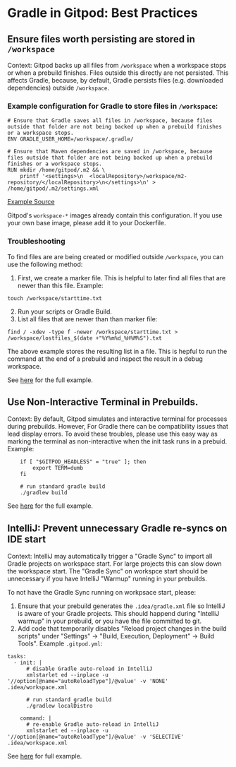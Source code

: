 # Gradle in Gitpod: Best Practices

## Ensure files worth persisting are stored in `/workspace`

Context: Gitpod backs up all files from `/workspace` when a workspace stops or when a prebuild finishes. Files outside this directly are not persisted. This affects Gradle, because, by default, Gradle persists files (e.g. downloaded dependencies) outside `/workspace`.

### Example configuration for Gradle to store files in `/workspace`:
```
# Ensure that Gradle saves all files in /workspace, because files outside that folder are not being backed up when a prebuild finishes or a workspace stops.
ENV GRADLE_USER_HOME=/workspace/.gradle/

# Ensure that Maven dependencies are saved in /workspace, because files outside that folder are not being backed up when a prebuild finishes or a workspace stops.
RUN mkdir /home/gitpod/.m2 && \
    printf '<settings>\n  <localRepository>/workspace/m2-repository/</localRepository>\n</settings>\n' > /home/gitpod/.m2/settings.xml
```
[Example Source](https://github.com/gitpod-io/elasticsearch/blob/6c7bcda591b555c4a320a05dc92c79ee35e377bb/.gitpod.Dockerfile#L27-L32)

Gitpod's `workspace-*` images already contain this configuration. If you use your own base image, please add it to your Dockerfile. 

### Troubleshooting 

To find files are are being created or modified outside `/workspace`, you can use the following method:
1. First, we create a marker file. This is helpful to later find all files that are newer than this file. Example:
```
touch /workspace/starttime.txt
```
2. Run your scripts or Gradle Build.
3. List all files that are newer than than marker file:
```
find / -xdev -type f -newer /workspace/starttime.txt > /workspace/lostfiles_$(date +"%Y%m%d_%H%M%S").txt
```
The above example stores the resulting list in a file. This is hepful to run the command at the end of a prebuild and inspect the result in a debug workspace. 

See [here](https://github.com/gitpod-io/elasticsearch/blob/3de02b15fb34817461d169a762d21df384545162/.gitpod.yml#L10-L15) for the full example. 

## Use Non-Interactive Terminal in Prebuilds. 
Context: By default, Gitpod simulates and interactive terminal for processes during prebuilds. However, For Gradle there can be compatibility issues that lead display errors. To avoid these troubles, please use this easy way as marking the terminal as non-interactive when the init task runs in a prebuid. Example:
```
    if [ "$GITPOD_HEADLESS" = "true" ]; then
        export TERM=dumb
    fi

    # run standard gradle build
    ./gradlew build
```
See [here](https://github.com/gitpod-io/elasticsearch/blob/6c7bcda591b555c4a320a05dc92c79ee35e377bb/.gitpod.yml#L6-L15) for the full example. 

## IntelliJ: Prevent unnecessary Gradle re-syncs on IDE start
Context: IntelliJ may automatically trigger a "Gradle Sync" to import all Gradle projects on workspace start. For large projects this can slow down the workspace start. The "Gradle Sync" on workspce start should be unnecessary if you have IntelliJ "Warmup" running in your prebuilds. 

To not have the Gradle Sync running on workpsace start, please:
1. Ensure that your prebuild generates the `.idea/gradle.xml` file so IntelliJ is aware of your Gradle projects. This should happend during "IntelliJ warmup" in your prebuild, or you have the file committed to git. 
2. Add code that temporarily disables "Reload project changes in the build scripts" under "Settings" -> "Build, Execution, Deployment" -> Build Tools". Example `.gitpod.yml`:
```
tasks:
  - init: |
      # disable Gradle auto-reload in IntelliJ
      xmlstarlet ed --inplace -u '//option[@name="autoReloadType"]/@value' -v 'NONE' .idea/workspace.xml

      # run standard gradle build
      ./gradlew localDistro

    command: |
      # re-enable Gradle auto-reload in IntelliJ
      xmlstarlet ed --inplace -u '//option[@name="autoReloadType"]/@value' -v 'SELECTIVE' .idea/workspace.xml
```
See [here](https://github.com/gitpod-io/elasticsearch/blob/6c7bcda591b555c4a320a05dc92c79ee35e377bb/.gitpod.yml#L5) for full example.


